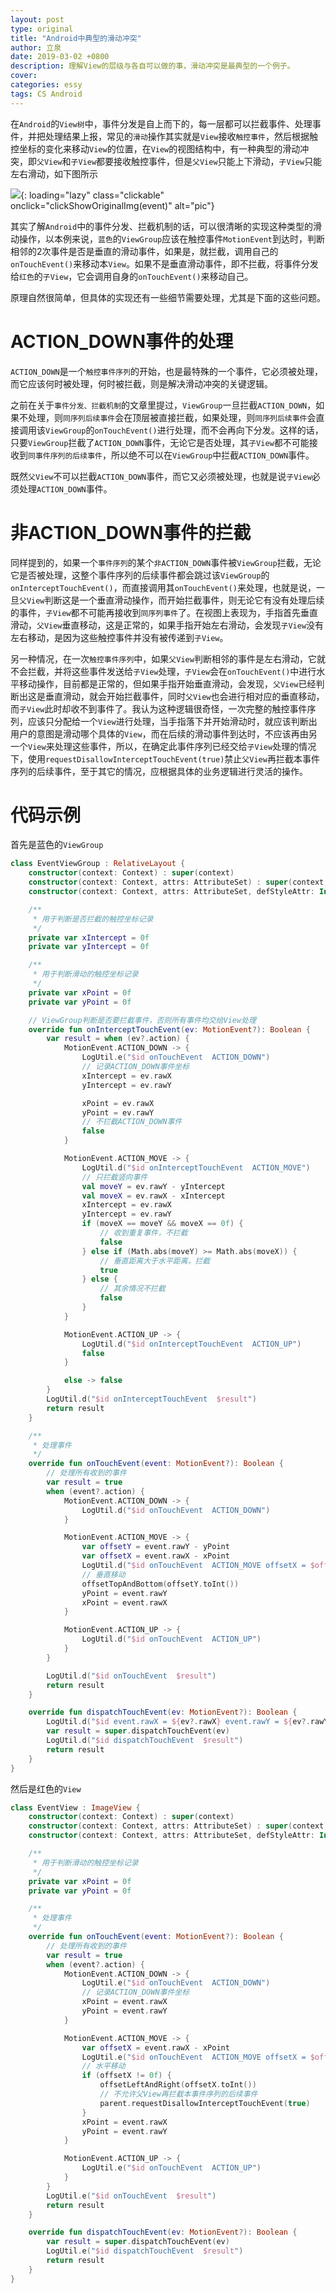 ```yaml
---
layout: post
type: original
title: "Android中典型的滑动冲突"
author: 立泉
date: 2019-03-02 +0800
description: 理解View的层级与各自可以做的事，滑动冲突是最典型的一个例子。
cover: 
categories: essy
tags: CS Android
---
```


在`Android`的`View树`中，事件分发是自上而下的，每一层都可以拦截事件、处理事件，并把处理结果上报，常见的`滑动`操作其实就是`View`接收`触控事件`，然后根据触控坐标的变化来移动`View`的位置，在`View`的视图结构中，有一种典型的滑动冲突，即`父View`和`子View`都要接收触控事件，但是`父View`只能上下滑动，`子View`只能左右滑动，如下图所示

![](https://apqx.oss-cn-hangzhou.aliyuncs.com/blog/20190302/touch_intercept.gif){: loading="lazy" class="clickable" onclick="clickShowOriginalImg(event)" alt="pic"}

其实了解`Android`中的事件分发、拦截机制的话，可以很清晰的实现这种类型的滑动操作，以本例来说，`蓝色`的`ViewGroup`应该在触控事件`MotionEvent`到达时，判断相邻的2次事件是否是垂直的滑动事件，如果是，就拦截，调用自己的`onTouchEvent()`来移动本`View`。如果不是垂直滑动事件，即不拦截，将事件分发给`红色`的`子View`，它会调用自身的`onTouchEvent()`来移动自己。

原理自然很简单，但具体的实现还有一些细节需要处理，尤其是下面的这些问题。

# ACTION_DOWN事件的处理

`ACTION_DOWN`是一个`触控事件序列`的开始，也是最特殊的一个事件，它必须被处理，而它应该何时被处理，何时被拦截，则是解决滑动冲突的关键逻辑。

之前在关于`事件分发、拦截机制`的文章里提过，`ViewGroup`一旦拦截`ACTION_DOWN`，如果不处理，则`同序列后续事件`会在顶层被直接拦截，如果处理，则`同序列后续事件`会直接调用该`ViewGroup`的`onTouchEvent()`进行处理，而不会再向下分发。这样的话，只要`ViewGroup`拦截了`ACTION_DOWN`事件，无论它是否处理，其`子View`都不可能接收到`同事件序列的后续事件`，所以绝不可以在`ViewGroup`中拦截`ACTION_DOWN`事件。

既然`父View`不可以拦截`ACTION_DOWN`事件，而它又必须被处理，也就是说`子View`必须处理`ACTION_DOWN`事件。

# 非ACTION_DOWN事件的拦截

同样提到的，如果一个`事件序列`的某个`非ACTION_DOWN`事件被`ViewGroup`拦截，无论它是否被处理，这整个事件序列的后续事件都会跳过该`ViewGroup`的`onInterceptTouchEvent()`，而直接调用其`onTouchEvent()`来处理，也就是说，一旦`父View`判断这是一个垂直滑动操作，而开始拦截事件，则无论它有没有处理后续的事件，`子View`都不可能再接收到`同序列事件`了。在视图上表现为，手指首先垂直滑动，`父View`垂直移动，这是正常的，如果手指开始左右滑动，会发现`子View`没有左右移动，是因为这些触控事件并没有被传递到`子View`。

另一种情况，在一次`触控事件序列`中，如果`父View`判断相邻的事件是左右滑动，它就不会拦截，并将这些事件发送给`子View`处理，`子View`会在`onTouchEvent()`中进行水平移动操作，目前都是正常的，但如果手指开始垂直滑动，会发现，`父View`已经判断出这是垂直滑动，就会开始拦截事件，同时`父View`也会进行相对应的垂直移动，而`子View`此时却收不到事件了。我认为这种逻辑很奇怪，一次完整的触控事件序列，应该只分配给一个`View`进行处理，当手指落下并开始滑动时，就应该判断出用户的意图是滑动哪个具体的`View`，而在后续的滑动事件到达时，不应该再由另一个`View`来处理这些事件，所以，在确定此事件序列已经交给`子View`处理的情况下，使用`requestDisallowInterceptTouchEvent(true)`禁止`父View`再拦截本事件序列的后续事件，至于其它的情况，应根据具体的业务逻辑进行灵活的操作。

# 代码示例

首先是蓝色的`ViewGroup`

```kotlin
class EventViewGroup : RelativeLayout {
    constructor(context: Context) : super(context)
    constructor(context: Context, attrs: AttributeSet) : super(context, attrs)
    constructor(context: Context, attrs: AttributeSet, defStyleAttr: Int) : super(context, attrs, defStyleAttr)

    /**
     * 用于判断是否拦截的触控坐标记录
     */
    private var xIntercept = 0f
    private var yIntercept = 0f

    /**
     * 用于判断滑动的触控坐标记录
     */
    private var xPoint = 0f
    private var yPoint = 0f

    // ViewGroup判断是否要拦截事件，否则所有事件均交给View处理
    override fun onInterceptTouchEvent(ev: MotionEvent?): Boolean {
        var result = when (ev?.action) {
            MotionEvent.ACTION_DOWN -> {
                LogUtil.e("$id onTouchEvent  ACTION_DOWN")
                // 记录ACTION_DOWN事件坐标
                xIntercept = ev.rawX
                yIntercept = ev.rawY

                xPoint = ev.rawX
                yPoint = ev.rawY
                // 不拦截ACTION_DOWN事件
                false
            }

            MotionEvent.ACTION_MOVE -> {
                LogUtil.d("$id onInterceptTouchEvent  ACTION_MOVE")
                // 只拦截竖向事件
                val moveY = ev.rawY - yIntercept
                val moveX = ev.rawX - xIntercept
                xIntercept = ev.rawX
                yIntercept = ev.rawY
                if (moveX == moveY && moveX == 0f) {
                    // 收到重复事件，不拦截
                    false
                } else if (Math.abs(moveY) >= Math.abs(moveX)) {
                    // 垂直距离大于水平距离，拦截
                    true
                } else {
                    // 其余情况不拦截
                    false
                }
            }

            MotionEvent.ACTION_UP -> {
                LogUtil.d("$id onInterceptTouchEvent  ACTION_UP")
                false
            }

            else -> false
        }
        LogUtil.d("$id onInterceptTouchEvent  $result")
        return result
    }

    /**
     * 处理事件
     */
    override fun onTouchEvent(event: MotionEvent?): Boolean {
        // 处理所有收到的事件
        var result = true
        when (event?.action) {
            MotionEvent.ACTION_DOWN -> {
                LogUtil.d("$id onTouchEvent  ACTION_DOWN")
            }

            MotionEvent.ACTION_MOVE -> {
                var offsetY = event.rawY - yPoint
                var offsetX = event.rawX - xPoint
                LogUtil.d("$id onTouchEvent  ACTION_MOVE offsetX = $offsetX offsetY = $offsetY")
                // 垂直移动
                offsetTopAndBottom(offsetY.toInt())
                yPoint = event.rawY
                xPoint = event.rawX
            }

            MotionEvent.ACTION_UP -> {
                LogUtil.d("$id onTouchEvent  ACTION_UP")
            }
        }

        LogUtil.d("$id onTouchEvent  $result")
        return result
    }

    override fun dispatchTouchEvent(ev: MotionEvent?): Boolean {
        LogUtil.d("$id event.rawX = ${ev?.rawX} event.rawY = ${ev?.rawY}")
        var result = super.dispatchTouchEvent(ev)
        LogUtil.d("$id dispatchTouchEvent  $result")
        return result
    }
}
```

然后是红色的`View`

```kotlin
class EventView : ImageView {
    constructor(context: Context) : super(context)
    constructor(context: Context, attrs: AttributeSet) : super(context, attrs)
    constructor(context: Context, attrs: AttributeSet, defStyleAttr: Int) : super(context, attrs, defStyleAttr)

    /**
     * 用于判断滑动的触控坐标记录
     */
    private var xPoint = 0f
    private var yPoint = 0f

    /**
     * 处理事件
     */
    override fun onTouchEvent(event: MotionEvent?): Boolean {
        // 处理所有收到的事件
        var result = true
        when (event?.action) {
            MotionEvent.ACTION_DOWN -> {
                LogUtil.e("$id onTouchEvent  ACTION_DOWN")
                // 记录ACTION_DOWN事件坐标
                xPoint = event.rawX
                yPoint = event.rawY
            }

            MotionEvent.ACTION_MOVE -> {
                var offsetX = event.rawX - xPoint
                LogUtil.e("$id onTouchEvent  ACTION_MOVE offsetX = $offsetX")
                // 水平移动
                if (offsetX != 0f) {
                    offsetLeftAndRight(offsetX.toInt())
                    // 不允许父View再拦截本事件序列的后续事件
                    parent.requestDisallowInterceptTouchEvent(true)
                }
                xPoint = event.rawX
                yPoint = event.rawY
            }

            MotionEvent.ACTION_UP -> {
                LogUtil.e("$id onTouchEvent  ACTION_UP")
            }
        }
        LogUtil.e("$id onTouchEvent  $result")
        return result
    }

    override fun dispatchTouchEvent(ev: MotionEvent?): Boolean {
        var result = super.dispatchTouchEvent(ev)
        LogUtil.e("$id dispatchTouchEvent  $result")
        return result
    }
}
```